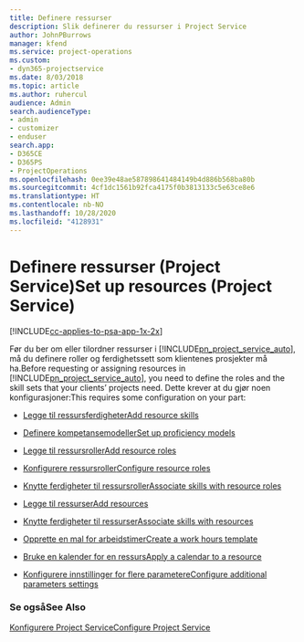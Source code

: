```yaml
---
title: Definere ressurser
description: Slik definerer du ressurser i Project Service
author: JohnPBurrows
manager: kfend
ms.service: project-operations
ms.custom:
- dyn365-projectservice
ms.date: 8/03/2018
ms.topic: article
ms.author: ruhercul
audience: Admin
search.audienceType:
- admin
- customizer
- enduser
search.app:
- D365CE
- D365PS
- ProjectOperations
ms.openlocfilehash: 0ee39e48ae587898641484149b4d886b568ba80b
ms.sourcegitcommit: 4cf1dc1561b92fca4175f0b3813133c5e63ce8e6
ms.translationtype: HT
ms.contentlocale: nb-NO
ms.lasthandoff: 10/28/2020
ms.locfileid: "4128931"
---
```

# <a name="set-up-resources-project-service"></a><span data-ttu-id="78863-103">Definere ressurser (Project Service)</span><span class="sxs-lookup"><span data-stu-id="78863-103">Set up resources (Project Service)</span></span>

[!INCLUDE[cc-applies-to-psa-app-1x-2x](../includes/cc-applies-to-psa-app-1x-2x.md)]

<span data-ttu-id="78863-104">Før du ber om eller tilordner ressurser i [!INCLUDE[pn_project_service_auto](../includes/pn-project-service-auto.md)], må du definere roller og ferdighetssett som klientenes prosjekter må ha.</span><span class="sxs-lookup"><span data-stu-id="78863-104">Before requesting or assigning resources in [!INCLUDE[pn_project_service_auto](../includes/pn-project-service-auto.md)], you need to define the roles and the skill sets that your clients’ projects need.</span></span> <span data-ttu-id="78863-105">Dette krever at du gjør noen konfigurasjoner:</span><span class="sxs-lookup"><span data-stu-id="78863-105">This requires some configuration on your part:</span></span>  
  
-   [<span data-ttu-id="78863-106">Legge til ressursferdigheter</span><span class="sxs-lookup"><span data-stu-id="78863-106">Add resource skills</span></span>](../psa/add-resource-skills.md)  
  
-   [<span data-ttu-id="78863-107">Definere kompetansemodeller</span><span class="sxs-lookup"><span data-stu-id="78863-107">Set up proficiency models</span></span>](../psa/set-up-proficiency-models.md)  
  
-   [<span data-ttu-id="78863-108">Legge til ressursroller</span><span class="sxs-lookup"><span data-stu-id="78863-108">Add resource roles</span></span>](../psa/add-resource-roles.md)  
  
-   [<span data-ttu-id="78863-109">Konfigurere ressursroller</span><span class="sxs-lookup"><span data-stu-id="78863-109">Configure resource roles</span></span>](../psa/configure-resource-roles.md)  
  
-   [<span data-ttu-id="78863-110">Knytte ferdigheter til ressursroller</span><span class="sxs-lookup"><span data-stu-id="78863-110">Associate skills with resource roles</span></span>](../psa/associate-skills-with-resource-roles.md)  
  
-   [<span data-ttu-id="78863-111">Legge til ressurser</span><span class="sxs-lookup"><span data-stu-id="78863-111">Add resources</span></span>](../psa/add-resources.md)  
  
-   [<span data-ttu-id="78863-112">Knytte ferdigheter til ressurser</span><span class="sxs-lookup"><span data-stu-id="78863-112">Associate skills with resources</span></span>](../psa/associate-skills-with-resources.md)  
  
-   [<span data-ttu-id="78863-113">Opprette en mal for arbeidstimer</span><span class="sxs-lookup"><span data-stu-id="78863-113">Create a work hours template</span></span>](../psa/create-work-hours-template.md)  
  
-   [<span data-ttu-id="78863-114">Bruke en kalender for en ressurs</span><span class="sxs-lookup"><span data-stu-id="78863-114">Apply a calendar to a resource</span></span>](../psa/apply-calendar-resource.md)  
  
-   [<span data-ttu-id="78863-115">Konfigurere innstillinger for flere parametere</span><span class="sxs-lookup"><span data-stu-id="78863-115">Configure additional parameters settings</span></span>](../psa/configure-additional-parameters-settings.md)  
  
### <a name="see-also"></a><span data-ttu-id="78863-116">Se også</span><span class="sxs-lookup"><span data-stu-id="78863-116">See Also</span></span>  
 [<span data-ttu-id="78863-117">Konfigurere Project Service</span><span class="sxs-lookup"><span data-stu-id="78863-117">Configure Project Service</span></span>](../psa/configure.md)
